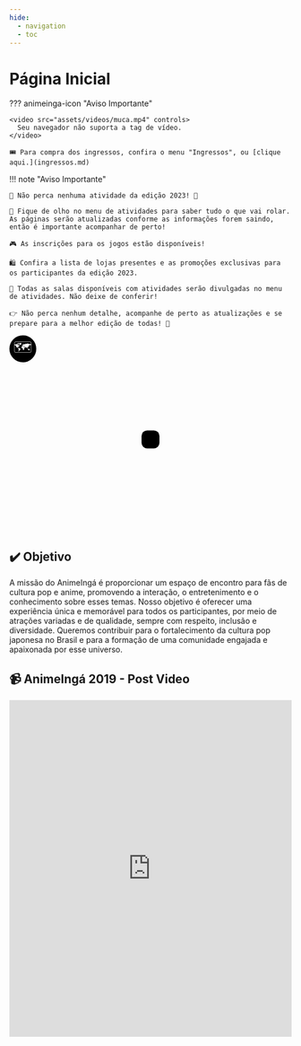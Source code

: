 ```yaml
---
hide:
  - navigation
  - toc
---
```


# Página Inicial

??? animeinga-icon "Aviso Importante"

    <video src="assets/videos/muca.mp4" controls>
      Seu navegador não suporta a tag de vídeo.
    </video>

    🎟️ Para compra dos ingressos, confira o menu "Ingressos", ou [clique aqui.](ingressos.md)

!!! note "Aviso Importante"

    📢 Não perca nenhuma atividade da edição 2023! 🎉

    👀 Fique de olho no menu de atividades para saber tudo o que vai rolar. As páginas serão atualizadas conforme as informações forem saindo, então é importante acompanhar de perto!

    🎮 As inscrições para os jogos estão disponíveis!

    🛍️ Confira a lista de lojas presentes e as promoções exclusivas para os participantes da edição 2023.

    🏫 Todas as salas disponíveis com atividades serão divulgadas no menu de atividades. Não deixe de conferir!

    👉 Não perca nenhum detalhe, acompanhe de perto as atualizações e se prepare para a melhor edição de todas! 🚀

<div class="container">
  <div class="banner">
    <a href="https://goo.gl/maps/kAp39GbAfvvdhoU46" target="_blank" rel="noopener noreferrer" class="map-icon">
      🗺️
    </a>
  </div>
  <div class="countdown-container">
    <h3 id="countdown"></h3>
  </div>
</div>

<style>
.container {
  position: relative;
  height: 350px;
}

.banner {
  position: absolute;
  top: 0;
  left: 0;
  width: 100%;
  height: 100%;
  background-image: url(https://github.com/AnimeInga/animeinga.github.io/assets/11020807/c87ee9fe-457e-407f-9c93-5a8361391c2e);
  background-size: cover;
  background-position: center;
}

.map-icon {
  background-color: black;
  border-radius: 50%;
  width: 3rem;
  height: 3rem;
  display: flex;
  align-items: center;
  justify-content: center;
  color: #fff;
  text-decoration: none;
  font-size: 1.5rem;
  z-index: 1;
}

.countdown-container {
  position: absolute;
  top: 50%;
  left: 50%;
  transform: translate(-50%, -50%);
  z-index: 2;
  text-align: center;
}

#countdown {
  font-size: 3rem;
  color: #fff;
  background-color: #000;
  padding: 1rem;
  border-radius: 10px;
}
</style>

<script>
  // Define a data final do countdown
  var countDownDate = new Date("Jul 15, 2023 00:00:00").getTime();

  // Atualiza o countdown a cada segundo
  var x = setInterval(function() {

    // Pega a data e hora atual
    var now = new Date().getTime();

    // Calcula a diferença entre a data final e a data atual
    var distance = countDownDate - now;

    // Calcula os dias, horas, minutos e segundos restantes
    var days = Math.floor(distance / (1000 * 60 * 60 * 24));
    var hours = Math.floor((distance % (1000 * 60 * 60 * 24)) / (1000 * 60 * 60));
    var minutes = Math.floor((distance % (1000 * 60 * 60)) / (1000 * 60));
    var seconds = Math.floor((distance % (1000 * 60)) / 1000);

    // Exibe o resultado no elemento com id "countdown"
    var countdownElement = document.getElementById("countdown");
    countdownElement.innerHTML = "Faltam " + days + "d " + hours + "h "
    + minutes + "m " + seconds + "s";

    // Se o countdown acabou, exibe uma mensagem
    if (distance < 0) {
      clearInterval(x);
      countdownElement.innerHTML = "O countdown acabou!";
    }
  }, 1000);
</script>

## :heavy_check_mark: Objetivo

A missão do AnimeIngá é proporcionar um espaço de encontro para fãs de cultura pop e anime, promovendo a interação, o entretenimento e o conhecimento sobre esses temas. Nosso objetivo é oferecer uma experiência única e memorável para todos os participantes, por meio de atrações variadas e de qualidade, sempre com respeito, inclusão e diversidade. Queremos contribuir para o fortalecimento da cultura pop japonesa no Brasil e para a formação de uma comunidade engajada e apaixonada por esse universo.

## 📹 AnimeIngá 2019 - Post Video

<iframe width="100%" height="600" src="https://www.youtube.com/embed/qLH4gmL_ZbA" title="YouTube video player" frameborder="0" allow="accelerometer; autoplay; clipboard-write; encrypted-media; gyroscope; picture-in-picture; web-share" allowfullscreen></iframe>
